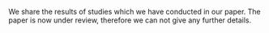 We share the results of studies which we have conducted in our paper. The paper is now under review, therefore we can not give any further details. 
